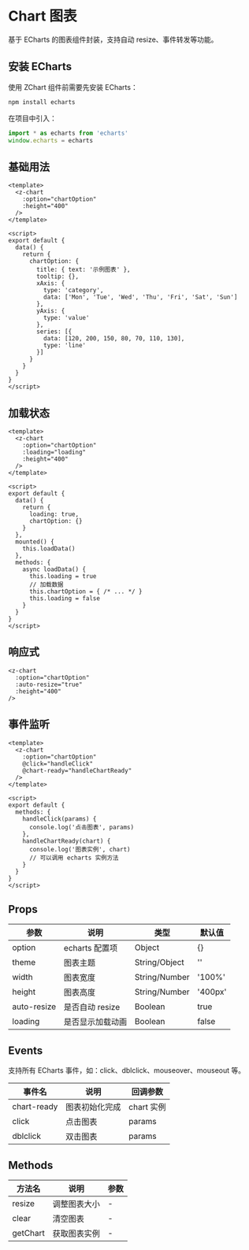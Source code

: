 # Chart 图表

基于 ECharts 的图表组件封装，支持自动 resize、事件转发等功能。

## 安装 ECharts

使用 ZChart 组件前需要先安装 ECharts：

```bash
npm install echarts
```

在项目中引入：

```js
import * as echarts from 'echarts'
window.echarts = echarts
```

## 基础用法

```vue
<template>
  <z-chart
    :option="chartOption"
    :height="400"
  />
</template>

<script>
export default {
  data() {
    return {
      chartOption: {
        title: { text: '示例图表' },
        tooltip: {},
        xAxis: {
          type: 'category',
          data: ['Mon', 'Tue', 'Wed', 'Thu', 'Fri', 'Sat', 'Sun']
        },
        yAxis: {
          type: 'value'
        },
        series: [{
          data: [120, 200, 150, 80, 70, 110, 130],
          type: 'line'
        }]
      }
    }
  }
}
</script>
```

## 加载状态

```vue
<template>
  <z-chart
    :option="chartOption"
    :loading="loading"
    :height="400"
  />
</template>

<script>
export default {
  data() {
    return {
      loading: true,
      chartOption: {}
    }
  },
  mounted() {
    this.loadData()
  },
  methods: {
    async loadData() {
      this.loading = true
      // 加载数据
      this.chartOption = { /* ... */ }
      this.loading = false
    }
  }
}
</script>
```

## 响应式

```vue
<z-chart
  :option="chartOption"
  :auto-resize="true"
  :height="400"
/>
```

## 事件监听

```vue
<template>
  <z-chart
    :option="chartOption"
    @click="handleClick"
    @chart-ready="handleChartReady"
  />
</template>

<script>
export default {
  methods: {
    handleClick(params) {
      console.log('点击图表', params)
    },
    handleChartReady(chart) {
      console.log('图表实例', chart)
      // 可以调用 echarts 实例方法
    }
  }
}
</script>
```

## Props

| 参数 | 说明 | 类型 | 默认值 |
| --- | --- | --- | --- |
| option | echarts 配置项 | Object | {} |
| theme | 图表主题 | String/Object | '' |
| width | 图表宽度 | String/Number | '100%' |
| height | 图表高度 | String/Number | '400px' |
| auto-resize | 是否自动 resize | Boolean | true |
| loading | 是否显示加载动画 | Boolean | false |

## Events

支持所有 ECharts 事件，如：click、dblclick、mouseover、mouseout 等。

| 事件名 | 说明 | 回调参数 |
| --- | --- | --- |
| chart-ready | 图表初始化完成 | chart 实例 |
| click | 点击图表 | params |
| dblclick | 双击图表 | params |

## Methods

| 方法名 | 说明 | 参数 |
| --- | --- | --- |
| resize | 调整图表大小 | - |
| clear | 清空图表 | - |
| getChart | 获取图表实例 | - |
